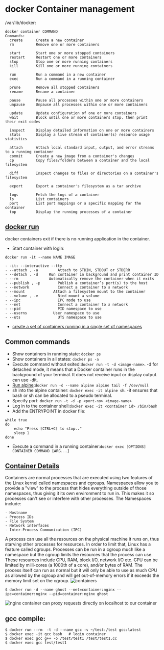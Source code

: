 # docker Container management
/var/lib/docker:
```
docker container COMMAND
Commands:
  create      Create a new container
  rm          Remove one or more containers

  start       Start one or more stopped containers
  restart     Restart one or more containers  
  stop        Stop one or more running containers
  kill        Kill one or more running containers
  
  run         Run a command in a new container  
  exec        Run a command in a running container
  
  prune       Remove all stopped containers
  rename      Rename a container

  pause       Pause all processes within one or more containers
  unpause     Unpause all processes within one or more containers
  
  update      Update configuration of one or more containers
  wait        Block until one or more containers stop, then print their exit codes

  inspect     Display detailed information on one or more containers
  stats       Display a live stream of container(s) resource usage statistics
  
  attach      Attach local standard input, output, and error streams to a running container
  commit      Create a new image from a container's changes
  cp          Copy files/folders between a container and the local filesystem
  
  diff        Inspect changes to files or directories on a container's filesystem

  export      Export a container's filesystem as a tar archive
  
  logs        Fetch the logs of a container
  ls          List containers
  port        List port mappings or a specific mapping for the container
  top         Display the running processes of a container
```

## [docker run](https://docs.docker.com/engine/reference/commandline/run/)
 docker containers exit if there is no running application in the container.
- Start container with login: 
```
docker run -it --name NAME IMAGE
```
    - -it: --interactive --tty
    - --attach , -a 		Attach to STDIN, STDOUT or STDERR
    - --detach , -d     Run container in background and print container ID
    - --rm              Automatically remove the container when it exits
    - --publish , -p 		Publish a container’s port(s) to the host
    - --network 		    Connect a container to a network
    - --mount 		      Attach a filesystem mount to the container
    - --volume , -v 		Bind mount a volume
    - --ipc 	        	IPC mode to use
    - --net 		        Connect a container to a network
    - --pid 		        PID namespace to use
    - --userns 		      User namespace to use
    - --uts 		        UTS namespace to use
- [ create a set of containers running in a single set of namespaces](https://www.ianlewis.org/en/what-are-kubernetes-pods-anyway) 
    
## Common commands
- Show containers in running state: ```docker ps```
- Show containers in all states: ```docker ps -a```
- Execute command without exited:```docker run -t -d <image-name>```.  -d for detached mode, it means that a Docker container runs in the background of your terminal. It does not receive input or display output. can use -dit.
- [Run alpine](https://stackoverflow.com/questions/45638784/how-to-retain-docker-alpine-container-after-exit-is-used/51133128#51133128):```docker run -d --name alpine alpine tail -f /dev/null```
- sh into the alpine container: ```docker exec -it alpine sh```. -it ensures that bash or sh can be allocated to a pseudo terminal.
- Specify port: ```docker run -t -d -p <port-no> <image-name>```
- Log in to the container shell:```docker exec -it <container id> /bin/bash```
- Add the ENTRYPOINT in docker file:
```
while true
do
    echo "Press [CTRL+C] to stop.."
    sleep 1
done
```
- Execute a command in a running container:```docker exec [OPTIONS] CONTAINER COMMAND [ARG...]```  

## [Container Details](https://www.ianlewis.org/en/what-are-kubernetes-pods-anyway)
Containers are normal processes that are executed using two features of the Linux kernel called namespaces and cgroups. Namespaces allow you to provide a "view" to the process that hides everything outside of those namespaces, thus giving it its own environment to run in. This makes it so processes can't see or interfere with other processes. The Namespaces include:

    - Hostname
    - Process IDs
    - File System
    - Network interfaces
    - Inter-Process Communication (IPC)

A process can use all the resources on the physical machine it runs on, thus starving other processes for resources. In order to limit that, Linux has a feature called cgroups. Processes can be run in a cgroup much like a namespace but the cgroup limits the resources that the process can use. These resources include CPU, RAM, block I/O, network I/O etc. CPU can be limited by milli-cores (a 1000th of a core), and/or bytes of RAM. The process itself can run as normal but it will only be able to use as much CPU as allowed by the cgroup and will get out-of-memory errors if it exceeds the memory limit set on the cgroup.
![containers](https://storage.googleapis.com/static.ianlewis.org/prod/img/766/containers.png)

```
$ docker run -d --name ghost --net=container:nginx --ipc=container:nginx --pid=container:nginx ghost
```
![nginx container can proxy requests directly on localhost to our container](https://storage.googleapis.com/static.ianlewis.org/prod/img/766/ghost_.png)

## gcc compile:
```
$ docker run --rm  -t -d --name gcc -v ~/test:/test gcc:latest
$ docker exec -it gcc bash   # login container
$ docker exec gcc g++ -o /test/test1 /test/test1.cc
$ docker exec gcc test/test1 
```

